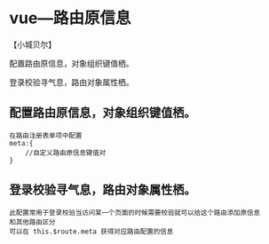 # vue—路由原信息
【小城贝尔】

配置路由原信息，对象组织键值栖。

登录校验寻气息，路由对象属性栖。

## 配置路由原信息，对象组织键值栖。
    在路由注册表单项中配置 
    meta:{
        //自定义路由原信息键值对
    }
## 登录校验寻气息，路由对象属性栖。
    此配置常用于登录校验当访问某一个页面的时候需要校验就可以给这个路由添加原信息
    和其他路由区分 
    可以在 this.$route.meta 获得对应路由配置的信息
